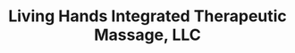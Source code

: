 ---
title: "Living Hands Integrated Therapeutic Massage, LLC"
url: /carmel/living-hands-integrated-therapeutic-massage-llc/
shop: Massage
---